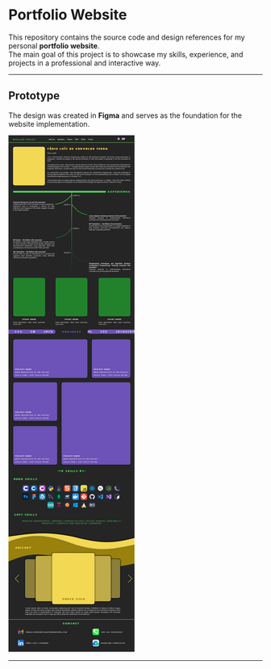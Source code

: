 # Portfolio Website

This repository contains the source code and design references for my personal **portfolio website**.  
The main goal of this project is to showcase my skills, experience, and projects in a professional and interactive way.

---

## Prototype

The design was created in **Figma** and serves as the foundation for the website implementation.  

![Prototype Screen](prototype/portfolio-prototype.png)

---